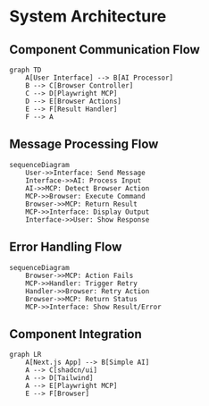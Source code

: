 # System Architecture

## Component Communication Flow
```mermaid
graph TD
    A[User Interface] --> B[AI Processor]
    B --> C[Browser Controller]
    C --> D[Playwright MCP]
    D --> E[Browser Actions]
    E --> F[Result Handler]
    F --> A
```

## Message Processing Flow
```mermaid
sequenceDiagram
    User->>Interface: Send Message
    Interface->>AI: Process Input
    AI->>MCP: Detect Browser Action
    MCP->>Browser: Execute Command
    Browser->>MCP: Return Result
    MCP->>Interface: Display Output
    Interface->>User: Show Response
```

## Error Handling Flow
```mermaid
sequenceDiagram
    Browser->>MCP: Action Fails
    MCP->>Handler: Trigger Retry
    Handler->>Browser: Retry Action
    Browser->>MCP: Return Status
    MCP->>Interface: Show Result/Error
```

## Component Integration
```mermaid
graph LR
    A[Next.js App] --> B[Simple AI]
    A --> C[shadcn/ui]
    A --> D[Tailwind]
    A --> E[Playwright MCP]
    E --> F[Browser]